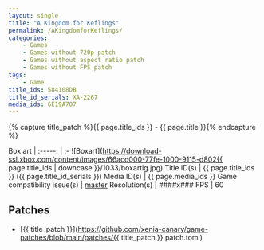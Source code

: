 ```yaml
---
layout: single
title: "A Kingdom for Keflings"
permalink: /AKingdomforKeflings/
categories:
    - Games
    - Games without 720p patch
    - Games without aspect ratio patch
    - Games without FPS patch
tags:
    - Game
title_ids: 584108DB
title_id_serials: XA-2267
media_ids: 6E19A707
---
```

{% capture title_patch %}{{ page.title_ids }} - {{ page.title }}{% endcapture %}

Box art                     |
:-----:                     | :-
![Boxart](https://download-ssl.xbox.com/content/images/66acd000-77fe-1000-9115-d802{{ page.title_ids | downcase }}/1033/boxartlg.jpg)
Title ID(s)                 | {{ page.title_ids }} ({{ page.title_id_serials }})
Media ID(s)                 | {{ page.media_ids }}
Game compatibility issue(s) | [master](https://github.com/xenia-project/game-compatibility/issues/1142)
Resolution(s)               | ####x###
FPS                         | 60

## Patches
* [{{ title_patch }}](https://github.com/xenia-canary/game-patches/blob/main/patches/{{ title_patch }}.patch.toml)
